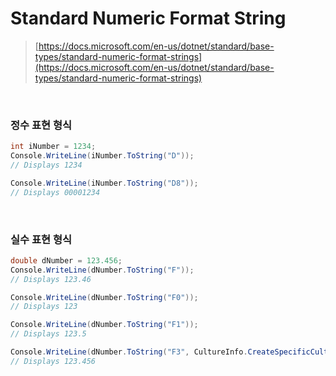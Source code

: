 Standard Numeric Format String
===

>[https://docs.microsoft.com/en-us/dotnet/standard/base-types/standard-numeric-format-strings](https://docs.microsoft.com/en-us/dotnet/standard/base-types/standard-numeric-format-strings)

<br>

### 정수 표현 형식
```C#
int iNumber = 1234;
Console.WriteLine(iNumber.ToString("D"));
// Displays 1234

Console.WriteLine(iNumber.ToString("D8"));
// Displays 00001234
```

<br>

### 실수 표현 형식
```C#
double dNumber = 123.456;
Console.WriteLine(dNumber.ToString("F"));
// Displays 123.46

Console.WriteLine(dNumber.ToString("F0"));
// Displays 123

Console.WriteLine(dNumber.ToString("F1"));
// Displays 123.5

Console.WriteLine(dNumber.ToString("F3", CultureInfo.CreateSpecificCulture("ja-JP")));
// Displays 123.456
```

<br>

### 

